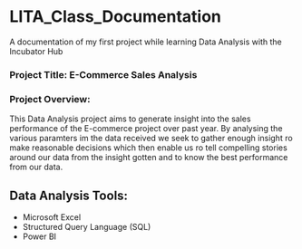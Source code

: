 # LITA_Class_Documentation
A documentation of my first project while learning Data Analysis with the Incubator Hub
### Project Title: E-Commerce Sales Analysis 
### Project Overview: 
This Data Analysis project aims to generate insight into the sales performance of the E-commerce project over past year. By analysing the various paramters im the data received we seek to gather enough insight ro make reasonable decisions which then enable us ro tell compelling stories around our data from the insight gotten and to know the best performance from our data. 
## Data Analysis Tools:
- Microsoft Excel
- Structured Query Language (SQL)
- Power BI
  
 
